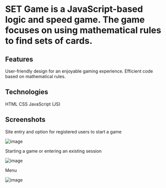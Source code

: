
# SET Game is a JavaScript-based logic and speed game. The game focuses on using mathematical rules to find sets of cards.
## Features
User-friendly design for an enjoyable gaming experience.
Efficient code based on mathematical rules.
## Technologies
HTML
CSS
JavaScript (JS)
##  Screenshots

Site entry and option for registered users to start a game

![image](https://github.com/yaely20/SetGame/assets/145603125/c3ab39ec-fcbe-45e9-886c-6f2e048f0943)
 
 Starting a game or entering an existing session
 
![image](https://github.com/yaely20/SetGame/assets/145603125/f9d9a0d9-11bc-485c-bbee-31524337d308)

Menu

![image](https://github.com/yaely20/SetGame/assets/145603125/eff231e7-b88c-43d1-8436-b652322daa23)

